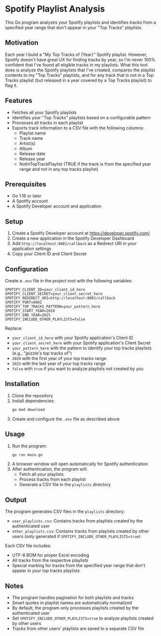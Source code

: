 # Spotify Playlist Analysis

This Go program analyzes your Spotify playlists and identifies tracks from a specified year range that don't appear in your "Top Tracks" playlists.

## Motivation

Each year I build a "My Top Tracks of {Year}" Spotify playlist. However, Spotify doesn't have great UX for finding tracks by year, so I'm never 100% confident that I've found all eligible tracks in my playlists. What this tool does is analyze the Spotify playlists that I've created, compares the playlist contents to my "Top Tracks" playlists, and for any track that is not in a Top Tracks playlist (but released in a year covered by a Top Tracks playlsit) to flag it.

## Features

- Fetches all your Spotify playlists
- Identifies your "Top Tracks" playlists based on a configurable pattern
- Processes all tracks in each playlist
- Exports track information to a CSV file with the following columns:
  - Playlist name
  - Track name
  - Artist(s)
  - Album
  - Release date
  - Release year
  - NotInTopTrackPlaylist (TRUE if the track is from the specified year range and not in any top tracks playlist)

## Prerequisites

- Go 1.16 or later
- A Spotify account
- A Spotify Developer account and application

## Setup

1. Create a Spotify Developer account at https://developer.spotify.com/
2. Create a new application in the Spotify Developer Dashboard
3. Add `http://localhost:8081/callback` as a Redirect URI in your application settings
4. Copy your Client ID and Client Secret

## Configuration

Create a `.env` file in the project root with the following variables:

```env
SPOTIFY_CLIENT_ID=your_client_id_here
SPOTIFY_CLIENT_SECRET=your_client_secret_here
SPOTIFY_REDIRECT_URI=http://localhost:8081/callback
SPOTIFY_PORT=8081
SPOTIFY_TOP_TRACKS_PATTERN=your_pattern_here
SPOTIFY_START_YEAR=2020
SPOTIFY_END_YEAR=2025
SPOTIFY_INCLUDE_OTHER_PLAYLISTS=false
```

Replace:
- `your_client_id_here` with your Spotify application's Client ID
- `your_client_secret_here` with your Spotify application's Client Secret
- `your_pattern_here` with the pattern to identify your top tracks playlists (e.g., "jpizzle's top tracks of")
- `2020` with the first year of your top tracks range
- `2025` with the last year of your top tracks range
- `false` with `true` if you want to analyze playlists not created by you

## Installation

1. Clone the repository
2. Install dependencies:
   ```bash
   go mod download
   ```
3. Create and configure the `.env` file as described above

## Usage

1. Run the program:
   ```bash
   go run main.go
   ```
2. A browser window will open automatically for Spotify authentication
3. After authentication, the program will:
   - Fetch all your playlists
   - Process tracks from each playlist
   - Generate a CSV file in the `playlists` directory

## Output

The program generates CSV files in the `playlists` directory:
- `user_playlists.csv`: Contains tracks from playlists created by the authenticated user
- `other_playlists.csv`: Contains tracks from playlists created by other users (only generated if `SPOTIFY_INCLUDE_OTHER_PLAYLISTS=true`)

Each CSV file includes:
- UTF-8 BOM for proper Excel encoding
- All tracks from the respective playlists
- Special marking for tracks from the specified year range that don't appear in your top tracks playlists

## Notes

- The program handles pagination for both playlists and tracks
- Smart quotes in playlist names are automatically normalized
- By default, the program only processes playlists created by the authenticated user
- Set `SPOTIFY_INCLUDE_OTHER_PLAYLISTS=true` to analyze playlists created by other users
- Tracks from other users' playlists are saved to a separate CSV file 